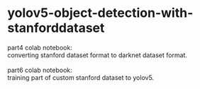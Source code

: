 # yolov5-object-detection-with-stanforddataset
part4 colab notebook:\
  converting stanford dataset format to darknet dataset format.
\
\
part6 colab notebook:\
  training part of custom stanford dataset to yolov5.
